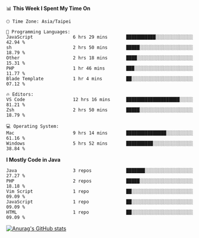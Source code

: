 <!--
<table>
  <tr>
    <td>
      <img src="./devcard.svg" alt="A dev card" width="400" hight="100%">
    </td>
    <td>
      <p>### Hi there 👋</p>
      <p>**treevel/treevel** is a ✨ _special_ ✨ repository because its `README.md` (this file) appears on your GitHub profile.</p>
      <p>Here are some ideas to get you started:</p>
      <p>- 🔭 I’m currently working on ...</p>
      <p>- 🌱 I’m currently learning ...</p>
      <p>- 👯 I’m looking to collaborate on ...</p>
      <p>- 🤔 I’m looking for help with ...</p>
      <p>- 💬 Ask me about ...</p>
      <p>- 📫 How to reach me: ...</p>
      <p>- 😄 Pronouns: ...</p>
      <p>- ⚡ Fun fact: ...</p>
    </td>
  </tr>
</table>
-->

<!--START_SECTION:waka-->
📊 **This Week I Spent My Time On** 

```text
🕑︎ Time Zone: Asia/Taipei

💬 Programming Languages: 
JavaScript               6 hrs 29 mins       ███████████░░░░░░░░░░░░░░   42.94 % 
sh                       2 hrs 50 mins       █████░░░░░░░░░░░░░░░░░░░░   18.79 % 
Other                    2 hrs 18 mins       ████░░░░░░░░░░░░░░░░░░░░░   15.31 % 
PHP                      1 hr 46 mins        ███░░░░░░░░░░░░░░░░░░░░░░   11.77 % 
Blade Template           1 hr 4 mins         ██░░░░░░░░░░░░░░░░░░░░░░░   07.12 % 

🔥 Editors: 
VS Code                  12 hrs 16 mins      ████████████████████░░░░░   81.21 % 
Zsh                      2 hrs 50 mins       █████░░░░░░░░░░░░░░░░░░░░   18.79 % 

💻 Operating System: 
Mac                      9 hrs 14 mins       ███████████████░░░░░░░░░░   61.16 % 
Windows                  5 hrs 52 mins       ██████████░░░░░░░░░░░░░░░   38.84 % 
```

**I Mostly Code in Java** 

```text
Java                     3 repos             ███████░░░░░░░░░░░░░░░░░░   27.27 % 
PHP                      2 repos             █████░░░░░░░░░░░░░░░░░░░░   18.18 % 
Vim Script               1 repo              ██░░░░░░░░░░░░░░░░░░░░░░░   09.09 % 
JavaScript               1 repo              ██░░░░░░░░░░░░░░░░░░░░░░░   09.09 % 
HTML                     1 repo              ██░░░░░░░░░░░░░░░░░░░░░░░   09.09 % 
```




<!--END_SECTION:waka-->

<!-- GitHub Stats Card-->
[![Anurag's GitHub stats](https://github-readme-stats.vercel.app/api?username=treevel&show_icons=true&theme=monokai&count_private=true)](https://github.com/anuraghazra/github-readme-stats)
